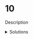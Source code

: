 # 10

Description

<details>
  <summary>Solutions</summary>
  <ol>
    <li>392097</li>
    <li>2</li>
  </ol>
</details>
